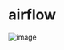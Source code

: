 # airflow
![image](https://github.com/user-attachments/assets/a3bbdf76-c42e-4430-acff-76f20d5fd339)
